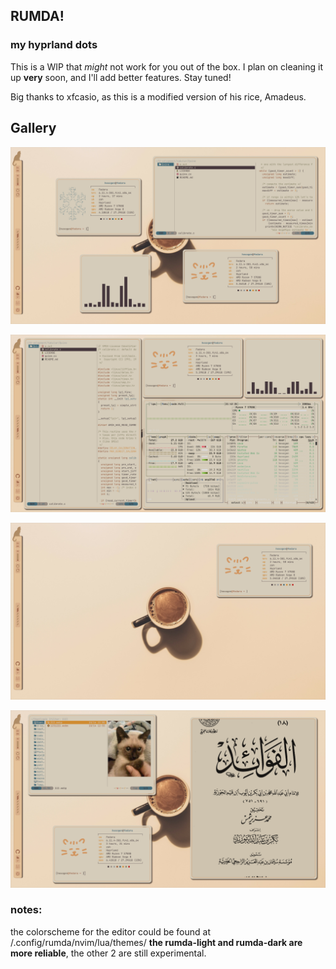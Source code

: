 ## RUMDA!
### my hyprland dots
This is a WIP that *might* not work for you out of the box. I plan on cleaning it up **very** soon, and I'll add better features. Stay tuned!


Big thanks to xfcasio, as this is a modified version of his rice, Amadeus.

## Gallery
![1](pictures/1.png)


![2](pictures/2.png)


![3](pictures/3.png)


![4](pictures/4.png)

### notes:
the colorscheme for the editor could be found at /.config/rumda/nvim/lua/themes/
**the rumda-light and rumda-dark are more reliable**, the other 2 are still
experimental.  
